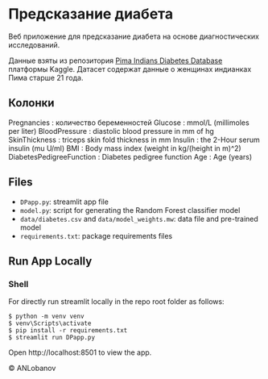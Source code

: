 # Предсказание диабета

Веб приложение для предсказание диабета на основе диагностических исследований.

Данные взяты из репозитория [Pima Indians Diabetes Database](https://www.kaggle.com/datasets/uciml/pima-indians-diabetes-database) платформы Kaggle.
Датасет содержат данные о женщинах индианках Пима старше 21 года.

## Колонки
Pregnancies : количество беременностей
Glucose : mmol/L (millimoles per liter)
BloodPressure : diastolic blood pressure in mm of hg
SkinThickness : triceps skin fold thickness in mm
Insulin : the 2-Hour serum insulin (mu U/ml)
BMI : Body mass index (weight in kg/(height in m)^2)
DiabetesPedigreeFunction : Diabetes pedigree function
Age : Age (years)

## Files

- `DPapp.py`: streamlit app file
- `model.py`: script for generating the Random Forest classifier model
- `data/diabetes.csv` and `data/model_weights.mw`: data file and pre-trained model
- `requirements.txt`: package requirements files

## Run App Locally 

### Shell

For directly run streamlit locally in the repo root folder as follows:

```shell
$ python -m venv venv
$ venv\Scripts\activate
$ pip install -r requirements.txt
$ streamlit run DPapp.py
```
Open http://localhost:8501 to view the app.

&copy; ANLobanov

